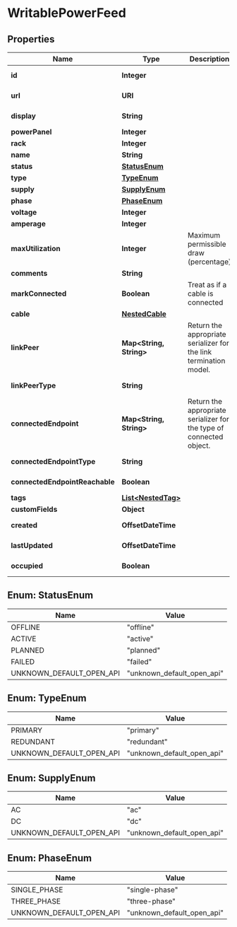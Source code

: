

# WritablePowerFeed


## Properties

| Name | Type | Description | Notes |
|------------ | ------------- | ------------- | -------------|
|**id** | **Integer** |  |  [optional] [readonly] |
|**url** | **URI** |  |  [optional] [readonly] |
|**display** | **String** |  |  [optional] [readonly] |
|**powerPanel** | **Integer** |  |  |
|**rack** | **Integer** |  |  [optional] |
|**name** | **String** |  |  |
|**status** | [**StatusEnum**](#StatusEnum) |  |  [optional] |
|**type** | [**TypeEnum**](#TypeEnum) |  |  [optional] |
|**supply** | [**SupplyEnum**](#SupplyEnum) |  |  [optional] |
|**phase** | [**PhaseEnum**](#PhaseEnum) |  |  [optional] |
|**voltage** | **Integer** |  |  [optional] |
|**amperage** | **Integer** |  |  [optional] |
|**maxUtilization** | **Integer** | Maximum permissible draw (percentage) |  [optional] |
|**comments** | **String** |  |  [optional] |
|**markConnected** | **Boolean** | Treat as if a cable is connected |  [optional] |
|**cable** | [**NestedCable**](NestedCable.md) |  |  [optional] |
|**linkPeer** | **Map&lt;String, String&gt;** |  Return the appropriate serializer for the link termination model.  |  [optional] [readonly] |
|**linkPeerType** | **String** |  |  [optional] [readonly] |
|**connectedEndpoint** | **Map&lt;String, String&gt;** |  Return the appropriate serializer for the type of connected object.  |  [optional] [readonly] |
|**connectedEndpointType** | **String** |  |  [optional] [readonly] |
|**connectedEndpointReachable** | **Boolean** |  |  [optional] [readonly] |
|**tags** | [**List&lt;NestedTag&gt;**](NestedTag.md) |  |  [optional] |
|**customFields** | **Object** |  |  [optional] |
|**created** | **OffsetDateTime** |  |  [optional] [readonly] |
|**lastUpdated** | **OffsetDateTime** |  |  [optional] [readonly] |
|**occupied** | **Boolean** |  |  [optional] [readonly] |



## Enum: StatusEnum

| Name | Value |
|---- | -----|
| OFFLINE | &quot;offline&quot; |
| ACTIVE | &quot;active&quot; |
| PLANNED | &quot;planned&quot; |
| FAILED | &quot;failed&quot; |
| UNKNOWN_DEFAULT_OPEN_API | &quot;unknown_default_open_api&quot; |



## Enum: TypeEnum

| Name | Value |
|---- | -----|
| PRIMARY | &quot;primary&quot; |
| REDUNDANT | &quot;redundant&quot; |
| UNKNOWN_DEFAULT_OPEN_API | &quot;unknown_default_open_api&quot; |



## Enum: SupplyEnum

| Name | Value |
|---- | -----|
| AC | &quot;ac&quot; |
| DC | &quot;dc&quot; |
| UNKNOWN_DEFAULT_OPEN_API | &quot;unknown_default_open_api&quot; |



## Enum: PhaseEnum

| Name | Value |
|---- | -----|
| SINGLE_PHASE | &quot;single-phase&quot; |
| THREE_PHASE | &quot;three-phase&quot; |
| UNKNOWN_DEFAULT_OPEN_API | &quot;unknown_default_open_api&quot; |



